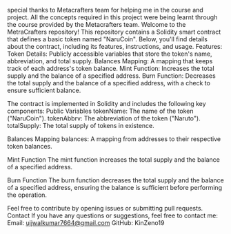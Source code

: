 special thanks to Metacrafters team for helping me in the course and project.
All the concepts required in this project were being learnt through the course provided by the Metacrafters team.
Welcome to the MetraCrafters repository! 
This repository contains a Solidity smart contract that defines a basic token named "NaruCoin". 
Below, you'll find details about the contract, including its features, instructions, and usage.
Features:
    Token Details: Publicly accessible variables that store the token's name, abbreviation, and total supply.
    Balances Mapping: A mapping that keeps track of each address's token balance.
    Mint Function: Increases the total supply and the balance of a specified address.
    Burn Function: Decreases the total supply and the balance of a specified address, with a check to ensure sufficient balance.

The contract is implemented in Solidity and includes the following key components:
Public Variables
    tokenName: The name of the token ("NaruCoin").
    tokenAbbrv: The abbreviation of the token ("Naruto").
    totalSupply: The total supply of tokens in existence.

Balances Mapping
    balances: A mapping from addresses to their respective token balances.

Mint Function
The mint function increases the total supply and the balance of a specified address.

Burn Function
The burn function decreases the total supply and the balance of a specified address, ensuring the balance is sufficient before performing the operation.

Feel free to contribute by opening issues or submitting pull requests.
    Contact
If you have any questions or suggestions, feel free to contact me:
    Email: ujjwalkumar7664@gmail.com
    GitHub: KinZeno19
